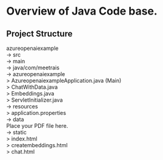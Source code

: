 # Overview of Java Code base.

## Project Structure
azureopenaiexample  
  -> src  
    -> main  
      -> java/com/meetrais  
        -> azureopenaiexample  
          > AzureopenaiexampleApplication.java (Main)  
          > ChatWithData.java  
          > Embeddings.java  
          > ServletInitializer.java  
      -> resources  
         > application.properties  
        -> data  
          Place your PDF file here.    
        -> static  
          > index.html  
          > creatembeddings.html  
          > chat.html  

       
          
